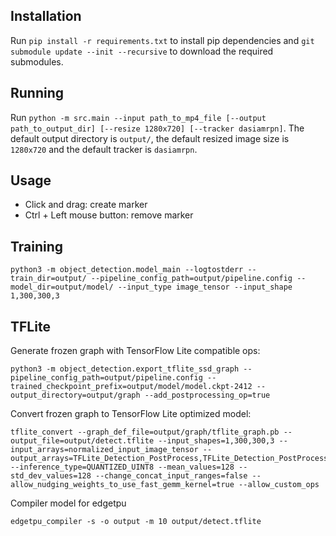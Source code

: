 ## Installation

Run `pip install -r requirements.txt` to install pip dependencies and `git submodule update --init --recursive` to download the required submodules.

## Running

Run `python -m src.main --input path_to_mp4_file [--output path_to_output_dir] [--resize 1280x720] [--tracker dasiamrpn]`. The default output
directory is `output/`, the default resized image size is `1280x720` and the default tracker is `dasiamrpn`.

## Usage

* Click and drag: create marker
* Ctrl + Left mouse button: remove marker

## Training

```
python3 -m object_detection.model_main --logtostderr --train_dir=output/ --pipeline_config_path=output/pipeline.config --model_dir=output/model/ --input_type image_tensor --input_shape 1,300,300,3
```

## TFLite

Generate frozen graph with TensorFlow Lite compatible ops:
```
python3 -m object_detection.export_tflite_ssd_graph --pipeline_config_path=output/pipeline.config --trained_checkpoint_prefix=output/model/model.ckpt-2412 --output_directory=output/graph --add_postprocessing_op=true
```

Convert frozen graph to TensorFlow Lite optimized model:
```
tflite_convert --graph_def_file=output/graph/tflite_graph.pb --output_file=output/detect.tflite --input_shapes=1,300,300,3 --input_arrays=normalized_input_image_tensor --output_arrays=TFLite_Detection_PostProcess,TFLite_Detection_PostProcess:1,TFLite_Detection_PostProcess:2,TFLite_Detection_PostProcess:3 --inference_type=QUANTIZED_UINT8 --mean_values=128 --std_dev_values=128 --change_concat_input_ranges=false --allow_nudging_weights_to_use_fast_gemm_kernel=true --allow_custom_ops
```

Compiler model for edgetpu
```
edgetpu_compiler -s -o output -m 10 output/detect.tflite
```
